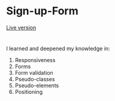 # Sign-up-Form
[Live version](https://clydecode.github.io/Sign-up-Form/)
#
I learned and deepened my knowledge in: 
1. Responsiveness 
2. Forms 
3. Form validation 
4. Pseudo-classes 
5. Pseudo-elements 
6. Positioning
